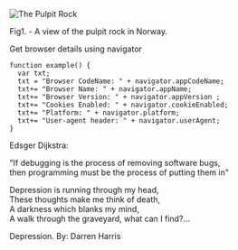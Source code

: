 ![The Pulpit Rock](img_pulpit.jpg)

Fig1. - A view of the pulpit rock in Norway.

Get browser details using navigator

    function example() {
      var txt;
      txt = "Browser CodeName: " + navigator.appCodeName;
      txt+= "Browser Name: " + navigator.appName;
      txt+= "Browser Version: " + navigator.appVersion ;
      txt+= "Cookies Enabled: " + navigator.cookieEnabled;
      txt+= "Platform: " + navigator.platform;
      txt+= "User-agent header: " + navigator.userAgent;
    }

Edsger Dijkstra:

"If debugging is the process of removing software bugs,\
then programming must be the process of putting them in"

Depression is running through my head,\
These thoughts make me think of death,\
A darkness which blanks my mind,\
A walk through the graveyard, what can I find?…

Depression. By: Darren Harris
